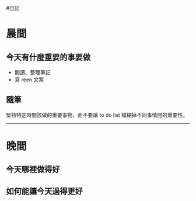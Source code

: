 #日記 
# 晨間

## 今天有什麼重要的事要做
- 閱讀、整理筆記
- 寫 reen 文案

## 隨筆
堅持特定時間該做的重要事物，而不要讓 to do list 模糊掉不同事情間的重要性。

---

# 晚間

## 今天哪裡做得好

## 如何能讓今天過得更好
